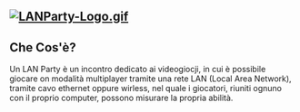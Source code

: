 [![LANParty-Logo.gif](https://i.postimg.cc/WzcLYpGF/LANParty-Logo.gif)](LANParty_Event_Logo)
---
## Che Cos'è?
Un LAN Party è un incontro dedicato ai videogiocji, in cui è possibile giocare on modalità multiplayer tramite una rete LAN (Local Area Network), tramite cavo ethernet oppure wirless, nel quale i giocatori, riuniti ognuno con il proprio computer, possono misurare la propria abilità.
